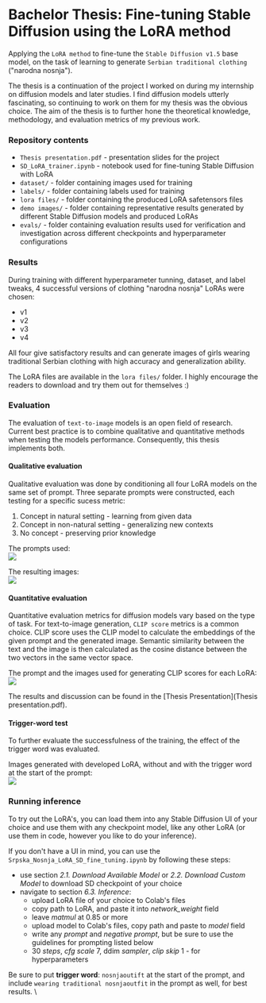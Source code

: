 # Bachelor Thesis: Fine-tuning Stable Diffusion using the LoRA method

Applying the `LoRA method` to fine-tune the `Stable Diffusion v1.5` base model, on the task of learning to generate `Serbian traditional clothing` ("narodna nosnja").

The thesis is a continuation of the project I worked on during my internship on diffusion models and later studies. I find diffusion models utterly fascinating, so continuing to work on them for my thesis was the obvious choice. The aim of the thesis is to further hone the theoretical knowledge, methodology, and evaluation metrics of my previous work.

### Repository contents
- `Thesis presentation.pdf` - presentation slides for the project 
- `SD_LoRA_trainer.ipynb` - notebook used for fine-tuning Stable Diffusion with LoRA
- `dataset/` - folder containing images used for training
- `labels/` - folder containing labels used for training
- `lora files/` - folder containing the produced LoRA safetensors files
- `demo images/` - folder containing representative results generated by different Stable Diffusion models and produced LoRAs
- `evals/` - folder containing evaluation results used for verification and investigation across different checkpoints and hyperparameter configurations

### Results
During training with different hyperparameter tunning, dataset, and label tweaks, 4 successful versions of clothing "narodna nosnja" LoRAs were chosen:
- v1
- v2
- v3
- v4

All four give satisfactory results and can generate images of girls wearing traditional Serbian clothing with high accuracy and generalization ability.

The LoRA files are available in the `lora files/` folder. I highly encourage the readers to download and try them out for themselves :)

### Evaluation
The evaluation of `text-to-image` models is an open field of research. 
Current best practice is to combine qualitative and quantitative methods when testing the models performance.
Consequently, this thesis implements both.

#### Qualitative evaluation
Qualitative evaluation was done by conditioning all four LoRA models on the same set of prompt. Three separate prompts were constructed, each testing for a specific sucess metric:
1. Concept in natural setting - learning from given data
2. Concept in non-natural setting - generalizing new contexts
3. No concept - preserving prior knowledge

The prompts used: \
![](evals/qualitative_prompts.png)

The resulting images: \
![](evals/qualitative_comparison.png)

#### Quantitative evaluation
Quantitative evaluation metrics for diffusion models vary based on the type of task. For text-to-image generation, `CLIP score` metrics is a common choice.
CLIP score uses the CLIP model to calculate the embeddings of the given prompt and the generated image. Semantic similarity between the text and the image is then calculated as the cosine distance between the two vectors in the same vector space.

The prompt and the images used for generating CLIP scores for each LoRA: \
![](evals/quantitative_comparison.png)

The results and discussion can be found in the [Thesis Presentation](Thesis presentation.pdf).

#### Trigger-word test
To further evaluate the successfulness of the training, the effect of the trigger word was evaluated.

Images generated with developed LoRA, without and with the trigger word at the start of the prompt: \
![](evals/trigger_word_test.png)

### Running inference

To try out the LoRA's, you can load them into any Stable Diffusion UI of your choice and use them with any checkpoint model, like any other LoRA (or use them in code, however you like to do your inference).

If you don't have a UI in mind, you can use the `Srpska_Nosnja_LoRA_SD_fine_tuning.ipynb` by following these steps:
- use section *2.1. Download Available Model* or *2.2.  Download Custom Model* to download SD checkpoint of your choice
- navigate to section *6.3. Inference*:
  - upload LoRA file of your choice to Colab's files
  - copy path to LoRA, and paste it into *network_weight* field
  - leave *matmul* at 0.85 or more
  - upload model to Colab's files, copy path and paste to *model* field
  - write any *prompt* and *negative prompt*, but be sure to use the guidelines for prompting listed below
  - 30 *steps*, *cfg scale* 7, ddim *sampler*, *clip skip* 1 - for hyperparameters

Be sure to put **trigger word**: `nosnjaoutift` at the start of the prompt, and include `wearing traditional nosnjaoutfit` in the prompt as well, for best results. \
